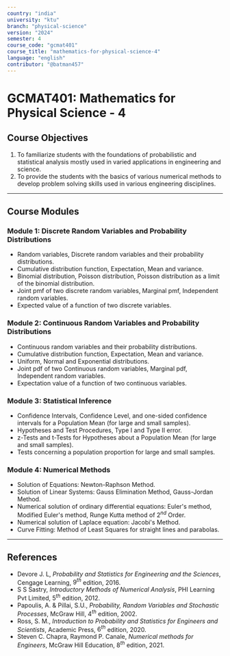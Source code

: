 ```yaml
---
country: "india"
university: "ktu"
branch: "physical-science"
version: "2024"
semester: 4
course_code: "gcmat401"
course_title: "mathematics-for-physical-science-4"
language: "english"
contributor: "@batman457"
---
```


# GCMAT401: Mathematics for Physical Science - 4

## Course Objectives
1. To familiarize students with the foundations of probabilistic and statistical analysis mostly used in varied applications in engineering and science.
2. To provide the students with the basics of various numerical methods to develop problem solving skills used in various engineering disciplines.

---

## Course Modules

### Module 1: Discrete Random Variables and Probability Distributions
- Random variables, Discrete random variables and their probability distributions.
- Cumulative distribution function, Expectation, Mean and variance.
- Binomial distribution, Poisson distribution, Poisson distribution as a limit of the binomial distribution.
- Joint pmf of two discrete random variables, Marginal pmf, Independent random variables.
- Expected value of a function of two discrete variables.

### Module 2: Continuous Random Variables and Probability Distributions
- Continuous random variables and their probability distributions.
- Cumulative distribution function, Expectation, Mean and variance.
- Uniform, Normal and Exponential distributions.
- Joint pdf of two Continuous random variables, Marginal pdf, Independent random variables.
- Expectation value of a function of two continuous variables.

### Module 3: Statistical Inference
- Confidence Intervals, Confidence Level, and one-sided confidence intervals for a Population Mean (for large and small samples).
- Hypotheses and Test Procedures, Type I and Type II error.
- z-Tests and t-Tests for Hypotheses about a Population Mean (for large and small samples).
- Tests concerning a population proportion for large and small samples.

### Module 4: Numerical Methods
- Solution of Equations: Newton-Raphson Method.
- Solution of Linear Systems: Gauss Elimination Method, Gauss-Jordan Method.
- Numerical solution of ordinary differential equations: Euler's method, Modified Euler's method, Runge Kutta method of $2^{nd}$ Order.
- Numerical solution of Laplace equation: Jacobi's Method.
- Curve Fitting: Method of Least Squares for straight lines and parabolas.

---

## References

- Devore J. L, *Probability and Statistics for Engineering and the Sciences*, Cengage Learning, $9^{th}$ edition, 2016.
- S S Sastry, *Introductory Methods of Numerical Analysis*, PHI Learning Pvt Limited, $5^{th}$ edition, 2012.
- Papoulis, A. & Pillai, S.U., *Probability, Random Variables and Stochastic Processes*, McGraw Hill, $4^{th}$ edition, 2002.
- Ross, S. M., *Introduction to Probability and Statistics for Engineers and Scientists*, Academic Press, $6^{th}$ edition, 2020.
- Steven C. Chapra, Raymond P. Canale, *Numerical methods for Engineers*, McGraw Hill Education, $8^{th}$ edition, 2021.

